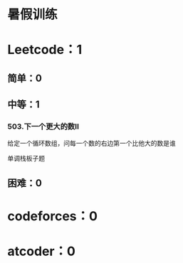 # 暑假训练


# Leetcode：1
## 简单：0
## 中等：1

### 503.下一个更大的数II
给定一个循环数组，问每一个数的右边第一个比他大的数是谁

单调栈板子题
## 困难：0

# codeforces：0
# atcoder：0
